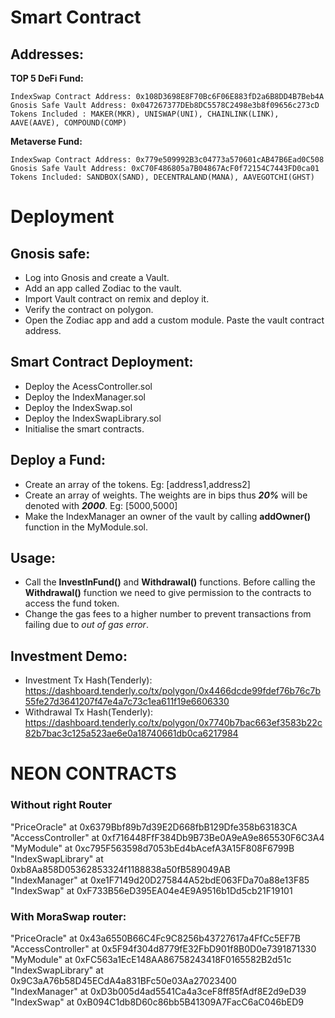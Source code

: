 # Smart Contract

## Addresses:

**TOP 5 DeFi Fund:**

```
IndexSwap Contract Address: 0x108D3698E8F70Bc6F06E883fD2a6B8DD4B7Beb4A
Gnosis Safe Vault Address: 0x047267377DEb8DC5578C2498e3b8f09656c273cD
Tokens Included : MAKER(MKR), UNISWAP(UNI), CHAINLINK(LINK), AAVE(AAVE), COMPOUND(COMP)
```

**Metaverse Fund:**

```
IndexSwap Contract Address: 0x779e509992B3c04773a570601cAB47B6Ead0C508
Gnosis Safe Vault Address: 0xC70F486805a7B04867AcF0f72154C7443FD0ca01
Tokens Included: SANDBOX(SAND), DECENTRALAND(MANA), AAVEGOTCHI(GHST)
```

# Deployment

## Gnosis safe:

-   Log into Gnosis and create a Vault.
-   Add an app called Zodiac to the vault.
-   Import Vault contract on remix and deploy it.
-   Verify the contract on polygon.
-   Open the Zodiac app and add a custom module. Paste the vault contract address.

## Smart Contract Deployment:

-   Deploy the AcessController.sol
-   Deploy the IndexManager.sol
-   Deploy the IndexSwap.sol
-   Deploy the IndexSwapLibrary.sol
-   Initialise the smart contracts.

## Deploy a Fund:

-   Create an array of the tokens. Eg: [address1,address2]
-   Create an array of weights. The weights are in bips thus **_20%_** will be denoted with **_2000_**. Eg: [5000,5000]
-   Make the IndexManager an owner of the vault by calling **addOwner()** function in the MyModule.sol.

## Usage:

-   Call the **InvestInFund()** and **Withdrawal()** functions. Before calling the **Withdrawal()** function we need to give permission to the contracts to access the fund token.
-   Change the gas fees to a higher number to prevent transactions from failing due to _out of gas error_.

## Investment Demo:

-   Investment Tx Hash(Tenderly): https://dashboard.tenderly.co/tx/polygon/0x4466dcde99fdef76b76c7b55fe27d3641207f47e4a7c73c1ea611f19e6606330
-   Withdrawal Tx Hash(Tenderly): https://dashboard.tenderly.co/tx/polygon/0x7740b7bac663ef3583b22c82b7bac3c125a523ae6e0a18740661db0ca6217984

# NEON CONTRACTS

### Without right Router

"PriceOracle" at 0x6379Bbf89b7d39E2D668fbB129Dfe358b63183CA <br>
"AccessController" at 0xf716448FfF384Db9B73Be0A9eA9e865530F6C3A4 <br>
"MyModule" at 0xc795F563598d7053bEd4bAcefA3A15F808F6799B <br>
"IndexSwapLibrary" at 0xb8Aa858D05362853324f1188838a50fB589049AB <br>
"IndexManager" at 0xe1F7149d20D275844A52bdE063FDa70a88e13F85 <br>
"IndexSwap" at 0xF733B56eD395EA04e4E9A9516b1Dd5cb21F19101 <br>

### With MoraSwap router:

"PriceOracle" at 0x43a6550B66C4Fc9C8256b43727617a4FfCc5EF7B <br>
"AccessController" at 0x5F94f304d8779fE32FbD901f8B0D0e7391871330 <br>
"MyModule" at 0xFC563a1EcE148AA86758243418F0165582B2d51c <br>
"IndexSwapLibrary" at 0x9C3aA76b58D45ECdA4a831BFc50e03Aa27023400 <br>
"IndexManager" at 0xD3b005d4ad5541Ca4a3ceF8ff85fAdf8E2d9eD39 <br>
"IndexSwap" at 0xB094C1db8D60c86bb5B41309A7FacC6aC046bED9 <br>
